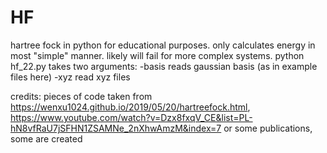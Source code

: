 # HF
hartree fock in python for educational purposes. only calculates energy in most "simple" manner. likely will fail for more complex systems.
python hf_22.py takes two arguments: -basis reads gaussian basis (as in example files here) -xyz read xyz files 

credits:
pieces of code taken from https://wenxu1024.github.io/2019/05/20/hartreefock.html, https://www.youtube.com/watch?v=Dzx8fxqV_CE&list=PL-hN8vfRaU7jSFHN1ZSAMNe_2nXhwAmzM&index=7 or some publications, some are created
